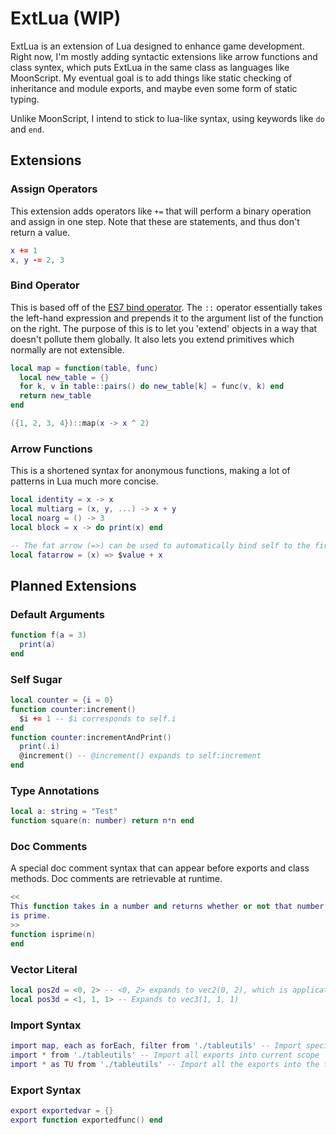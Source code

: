 # ExtLua (WIP)

ExtLua is an extension of Lua designed to enhance game development. Right now, I'm mostly adding syntactic extensions like arrow functions and class syntex, which puts ExtLua in the same class as languages like MoonScript. My eventual goal is to add things like static checking of inheritance and module exports, and maybe even some form of static typing.

Unlike MoonScript, I intend to stick to lua-like syntax, using keywords like `do` and `end`.

## Extensions

### Assign Operators
This extension adds operators like `+=` that will perform a binary operation and assign in one step. Note that these are statements, and thus don't return a value.

```lua
x += 1
x, y -= 2, 3
```

### Bind Operator
This is based off of the [ES7 bind operator](https://github.com/tc39/proposal-bind-operator). The `::` operator essentially takes the left-hand expression and prepends it to the argument list of the function on the right. The purpose of this is to let you 'extend' objects in a way that doesn't pollute them globally. It also lets you extend primitives which normally are not extensible.

```lua
local map = function(table, func)
  local new_table = {}
  for k, v in table::pairs() do new_table[k] = func(v, k) end
  return new_table
end

({1, 2, 3, 4})::map(x -> x ^ 2)
```

### Arrow Functions
This is a shortened syntax for anonymous functions, making a lot of patterns in Lua much more concise.
```lua
local identity = x -> x
local multiarg = (x, y, ...) -> x + y
local noarg = () -> 3
local block = x -> do print(x) end

-- The fat arrow (=>) can be used to automatically bind self to the first argument.
local fatarrow = (x) => $value + x
```

## Planned Extensions

### Default Arguments
```lua
function f(a = 3)
  print(a)
end
```

### Self Sugar
```lua
local counter = {i = 0}
function counter:increment()
  $i += 1 -- $i corresponds to self.i
end
function counter:incrementAndPrint()
  print(.i)
  @increment() -- @increment() expands to self:increment
end
```

### Type Annotations
```lua
local a: string = "Test"
function square(n: number) return n*n end
```

### Doc Comments
A special doc comment syntax that can appear before exports and class methods. Doc comments are retrievable at runtime.

```lua
<<
This function takes in a number and returns whether or not that number
is prime.
>>
function isprime(n)
end
```

### Vector Literal
```lua
local pos2d = <0, 2> -- <0, 2> expands to vec2(0, 2), which is application defined
local pos3d = <1, 1, 1> -- Expands to vec3(1, 1, 1)
```

### Import Syntax
```lua
import map, each as forEach, filter from './tableutils' -- Import specific exports - can also rename somthing
import * from './tableutils' -- Import all exports into current scope
import * as TU from './tableutils' -- Import all the exports into the table TU
```

### Export Syntax
```lua
export exportedvar = {}
export function exportedfunc() end
```
